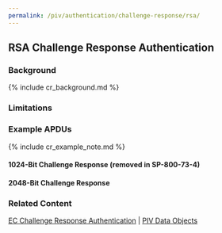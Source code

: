 ```yaml
---
permalink: /piv/authentication/challenge-response/rsa/
---
```


## RSA Challenge Response Authentication

### Background

{% include cr_background.md %}

### Limitations

### Example APDUs

{% include cr_example_note.md %}

#### 1024-Bit Challenge Response (removed in SP-800-73-4)

#### 2048-Bit Challenge Response

### Related Content
[EC Challenge Response Authentication](challenge_ec.md) | 
[PIV Data Objects](data_objects.md)